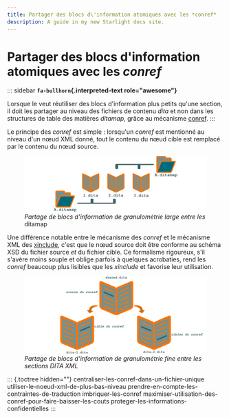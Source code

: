 ```yaml
---
title: Partager des blocs d\'information atomiques avec les *conref*
description: A guide in my new Starlight docs site.
---
```

# Partager des blocs d\'information atomiques avec les *conref*

::: sidebar
**`fa-bullhorn`{.interpreted-text role="awesome"}**

Lorsque le veut réutiliser des blocs d\'information plus petits qu\'une
section, il doit les partager au niveau des fichiers de contenu *dita*
et non dans les structures de table des matières *ditamap*, grâce au
mécanisme [conref]().
:::

Le principe des *conref* est simple : lorsqu\'un *conref* est mentionné
au niveau d\'un nœud XML donné, tout le contenu du nœud cible est
remplacé par le contenu du nœud source.

<figure>
<img src="graphics/ditamap.svg" alt="graphics/ditamap.svg" />
<figcaption><em>Partage de blocs d'information de granulométrie large
entre les</em> ditamap</figcaption>
</figure>

Une différence notable entre le mécanisme des *conref* et le mécanisme
XML des [xinclude](), c\'est que le nœud source doit être conforme au
schéma XSD du fichier source *et* du fichier cible. Ce formalisme
rigoureux, s\'il s\'avère moins souple et oblige parfois à quelques
acrobaties, rend les *conref* beaucoup plus lisibles que les *xinclude*
et favorise leur utilisation.

<figure>
<img src="graphics/conref.svg" alt="graphics/conref.svg" />
<figcaption><em>Partage de blocs d'information de granulométrie fine
entre les sections DITA XML</em></figcaption>
</figure>

::: {.toctree hidden=""}
centraliser-les-conref-dans-un-fichier-unique
utiliser-le-noeud-xml-de-plus-bas-niveau
prendre-en-compte-les-contraintes-de-traduction imbriquer-les-conref
maximiser-utilisation-des-conref-pour-faire-baisser-les-couts
proteger-les-informations-confidentielles
:::

